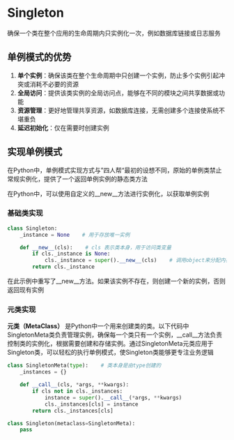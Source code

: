 # Singleton
确保一个类在整个应用的生命周期内只实例化一次，例如数据库链接或日志服务

## 单例模式的优势
1. **单个实例**：确保该类在整个生命周期中只创建一个实例，防止多个实例引起冲突或消耗不必要的资源
2. **全局访问**：提供该类实例的全局访问点，能够在不同的模块之间共享数据或功能
3. **资源管理**：更好地管理共享资源，如数据库连接，无需创建多个连接使系统不堪重负
4. **延迟初始化**：仅在需要时创建实例

## 实现单例模式
在Python中，单例模式实现方式与”四人帮“最初的设想不同，原始的单例类禁止常规实例化，提供了一个返回单例实例的静态类方法

在Python中，可以使用自定义的\_\_new__方法进行实例化，以获取单例实例

### 基础类实现
```python
class Singleton:
	_instance = None    # 用于存放唯一实例

	def __new__(cls):    # cls 表示类本身，用于访问类变量
		if cls._instance is None:
			cls._instance = super().__new__(cls)    # 调用object来分配内存创建实例对象
		return cls._instance
```

在此示例中重写了\_\_new__方法。如果该实例不存在，则创建一个新的实例，否则返回现有实例

### 元类实现
**元类（MetaClass）** 是Python中一个用来创建类的类。以下代码中SingletonMeta类负责管理实例，确保每一个类只有一个实例，\_\_call__方法负责控制类的实例化，根据需要创建和存储实例。通过SingletonMeta元类应用于Singleton类，可以轻松的执行单例模式，使Singleton类能够更专注业务逻辑
```python
class SingletonMeta(type):    # 类本身是由type创建的
	_instances = {}

	def __call__(cls, *args, **kwargs):
		if cls not in cls._instances:
			instance = super().__call__(*args, **kwargs)
			cls._instances[cls] = instance
		return cls._instances[cls]

class Singleton(metaclass=SingletonMeta):
	pass
```

